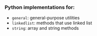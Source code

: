 ### Python implementations for:
* `general`: general-purpose utilities
* `linkedlist`: methods that use linked list
* `string`: array and string methods

